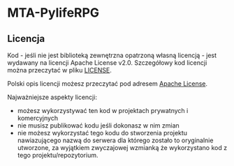 # MTA-PylifeRPG

## Licencja

Kod - jeśli nie jest biblioteką zewnętrzna opatrzoną własną licencją - jest wydawany na licencji Apache License v2.0. Szczegółowy kod licencji można przeczytać w pliku [LICENSE](LICENSE).

Polski opis licencji możesz przeczytać pod adresem [Apache License](https://pl.wikipedia.org/wiki/Apache_License).

Najważniejsze aspekty licencji:
- możesz wykorzystywać ten kod w projektach prywatnych i komercyjnych
- nie musisz publikować kodu jeśli dokonasz w nim zmian
- nie możesz wykorzystać tego kodu do stworzenia projektu nawiazującego nazwą do serwera dla którego zostało to oryginalnie utworzone, za wyjątkiem zwyczajowej wzmianką że wykorzystano kod z tego projektu/repozytorium.



